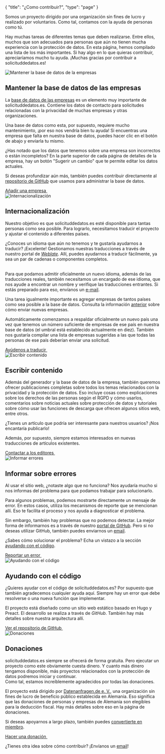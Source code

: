 {
	"title": "¿Como contribuir?",
	"type": "page"
}

Somos un proyecto dirigido por una organización sin fines de lucro y realizado por voluntarios. Como tal, contamos con la ayuda de personas como tú.

Hay muchas tareas de diferentes temas que deben realizarse. Entre ellos, muchos que son adecuados para personas que aún no tienen mucha experiencia con la protección de datos. En esta página, hemos compilado una lista de los más importantes. Si hay algo en lo que quieras contribuir, apreciaríamos mucho tu ayuda.
¡Muchas gracias por contribuir a solicituddedatos.es!

<article id="cdb" class="list-article icon-list-article">
    <div class="col25 article-featured-image"><img class="image" src="/card-icons/company.svg" alt="Mantener la base de datos de la empresas"></div>
    <div class="padded col75">
        <h1>Mantener la base de datos de las empresas</h1>
        <p>La <a href="/company">base de datos de las empresas</a> es un elemento muy importante de solicituddedatos.es. Contiene los datos de contacto para solicitudes relacionadas con la privacidad de muchas empresas y otras organizaciones.</p>
        <p>Una base de datos como esta, por supuesto, requiere mucho mantenimiento, ¡por eso nos vendría bien tu ayuda! Si encuentras una empresa que falta en nuestra base de datos, puedes hacer clic en el botón de abajo y enviarla tu mismo.</p>
        <p>¿Has notado que los datos que tenemos sobre una empresa son incorrectos o están incompletos? En la parte superior de cada página de detalles de la empresa, hay un botón "Sugerir un cambio" que te permite editar los datos actuales.</p>
        <p>Si deseas profundizar aún más, también puedes contribuir directamente al <a href="https://github.com/datenanfragen/data">repositorio de GitHub</a> que usamos para administrar la base de datos.</p>
    </div>
    <div class="clearfix"></div>
    <!-- TODO: At some point, we will want to have proper landing page/better process for this. -->
    <a class="button button-primary read-more-button" href="/suggest#!type=new&for=cdb">Añadir una empresa&nbsp;<span class="icon icon-arrow-right"></span></a>
</article>

<article id="i18n" class="list-article icon-list-article">
    <div class="col25 article-featured-image"><img class="image" src="/card-icons/i18n.svg" alt="Internacionalización"></div>
    <div class="padded col75">
        <h1>Internacionalización</h1>
        <p>Nuestro objetivo es que solicituddedatos.es esté disponible para tantas personas como sea posible. Para lograrlo, necesitamos traducir el proyecto y ajustar el contenido a diferentes países.</p>
        <p>¿Conoces un idioma que aún no tenemos y te gustaría ayudarnos a traducir? ¡Excelente! Gestionamos nuestras traducciones a través de nuestro portal de <em><a href="https://hosted.weblate.org/engage/datenanfragen-de/">Weblate</a></em>. Allí, puedes ayudarnos a traducir fácilmente, ya sea un par de cadenas o componentes completos.</p>
        <br>Para que podamos admitir oficialmente un nuevo idioma, además de las traducciones reales, también necesitamos un encargado de ese idioma, que nos ayude a encontrar un nombre y verifique las traducciones entrantes. Si estás preparado para eso, envíanos un <a href="mailto:dev@datarequests.org">e-mail</a>.</p>
        <p>Una tarea igualmente importante es agregar empresas de tantos países como sea posible a la base de datos. Consulta la información <a href="#cdb">anterior</a> sobre cómo enviar nuevas empresas.</p>
        <p>Automáticamente comenzamos a respaldar oficialmente un nuevo país una vez que tenemos un número suficiente de empresas de ese país en nuestra base de datos (el umbral está establecido actualmente en diez). También nos gustaría compilar una lista de empresas sugeridas a las que todas las personas de ese país deberían enviar una solicitud.</p>
    </div>
    <div class="clearfix"></div>
    <a class="button button-primary read-more-button" href="https://hosted.weblate.org/engage/datenanfragen-de/">Ayúdenos a traducir&nbsp;<span class="icon icon-arrow-right"></span></a>
</article>

<article id="content" class="list-article icon-list-article">
    <div class="col25 article-featured-image"><img class="image" src="/card-icons/edit.svg" alt="Escribir contenido"></div>
    <div class="padded col75">
        <h1>Escribir contenido</h1>
        <p>Además del generador y la base de datos de la empresa, también queremos ofrecer publicaciones completas sobre todos los temas relacionados con la privacidad y la protección de datos. Eso incluye cosas como explicaciones sobre los derechos de las personas según el RGPD y cómo usarlos, comentarios sobre noticias actuales sobre protección de datos y tutoriales sobre cómo usar las funciones de descarga que ofrecen algunos sitios web, entre otros.</p>
        <p>¿Tienes un artículo que podría ser interesante para nuestros usuarios? ¡Nos encantaría publicarlo!</p>
        <p>Además, por supuesto, siempre estamos interesados en nuevas traducciones de artículos existentes.</p>
    </div>
    <div class="clearfix"></div>
    <a class="button button-primary read-more-button" href="mailto:editors@datarequests.org">Contactar a los editores&nbsp;<span class="icon icon-arrow-right"></span></a>
</article>

<article id="bugs" class="list-article icon-list-article">
    <div class="col25 article-featured-image"><img class="image" src="/card-icons/bug.svg" alt="Informar errores"></div>
    <div class="padded col75">
        <h1>Informar sobre errores</h1>
        <p>Al usar el sitio web, ¿notaste algo que no funciona? Nos ayudaría mucho si nos informas del problema para que podamos trabajar para solucionarlo.</p>
        <p>Para algunos problemas, podemos mostrarte directamente un mensaje de error. En estos casos, utiliza los mecanismos de reporte que se mencionan allí. Eso te facilita el proceso y nos ayuda a diagnosticar el problema.</p>
        <p>Sin embargo, también hay problemas que no podemos detectar. La mejor forma de informarnos es a través de nuestro <a href="https://github.com/datenanfragen/website/issues">portal de GitHub</a>. Pero si no deseas utilizar GitHub, también puedes enviarnos un <a href="mailto:dev@datenanfragen.de">email</a>.</p>
        <p>¿Sabes cómo solucionar el problema? Echa un vistazo a la sección <a href="#code">ayudando con el código</a>.</p>
    </div>
    <div class="clearfix"></div>
    <a class="button button-primary read-more-button" href="https://github.com/datenanfragen/website/issues">Reportar un error&nbsp;<span class="icon icon-arrow-right"></span></a>
</article>

<article id="code" class="list-article icon-list-article">
    <div class="col25 article-featured-image"><img class="image" src="/card-icons/code.svg" alt="Ayudando con el código"></div>
    <div class="padded col75">
        <h1>Ayudando con el código</h1>
        <p>¿Quieres ayudar con el código de solicituddedatos.es? Por supuesto que también agradecemos cualquier ayuda aquí. Siempre hay un error que debe resolverse o una nueva función que implementar.</p>
        <p>El proyecto está diseñado como un sitio web estático basado en Hugo y Preact. El desarrollo se realiza a través de <em>GitHub</em>. También hay más detalles sobre nuestra arquitectura allí.</p>
    </div>
    <div class="clearfix"></div>
    <a class="button button-primary read-more-button" href="https://github.com/datenanfragen/website">Ver el repositorio de GitHub&nbsp;<span class="icon icon-arrow-right"></span></a>
</article>

<article id="donate" class="list-article icon-list-article">
    <div class="col25 article-featured-image"><img class="image" src="/card-icons/money.svg" alt="Donaciones"></div>
    <div class="padded col75">
        <h1>Donaciones</h1>
        <p>solicituddedatos.es siempre se ofrecerá de forma gratuita. Pero ejecutar un proyecto como este obviamente cuesta dinero. Y cuanto más dinero tengamos disponible, más proyectos relacionados con la protección de datos podremos iniciar y continuar.
        <br>Como tal, estamos increíblemente agradecidos por todas las donaciones.</p>
        <p>El proyecto está dirigido por <a href="https://www.solicituddedatos.es/verein">Datenanfragen.de e.&nbsp;V.</a>, una organización sin fines de lucro de beneficio público establecida en Alemania. Eso significa que las donaciones de personas y empresas de Alemania son elegibles para la deducción fiscal. Hay más detalles sobre eso en la página de donaciones.</p>
        <p>Si deseas apoyarnos a largo plazo, también puedes <a href="https://www.solicituddedatos.es/verein/become-a-member/">convertierte en miembro</a>.</p>
    </div>
    <div class="clearfix"></div>
    <a class="button button-primary read-more-button" href="https://www.solicituddedatos.es/donate">Hacer una donación&nbsp;<span class="icon icon-arrow-right"></span></a>
</article>

¿Tienes otra idea sobre cómo contribuir? ¡Envíanos un [email](mailto:contact@datarequests.org)!
